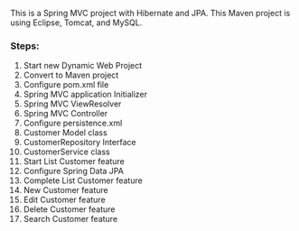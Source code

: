 This is a Spring MVC project with Hibernate and JPA. This Maven project is using Eclipse, Tomcat, and MySQL.
### Steps:
1. Start new Dynamic Web Project
2. Convert to Maven project
3. Configure pom.xml file
4. Spring MVC application Initializer
5. Spring MVC ViewResolver
6. Spring MVC Controller
7. Configure persistence.xml
8. Customer Model class
9. CustomerRepository Interface
10. CustomerService class
11. Start List Customer feature
12. Configure Spring Data JPA
13. Complete List Customer feature
14. New Customer feature
15. Edit Customer feature
16. Delete Customer feature
17. Search Customer feature